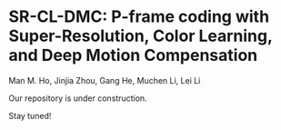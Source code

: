 # SR-CL-DMC: P-frame coding with Super-Resolution, Color Learning, and Deep Motion Compensation

Man M. Ho, Jinjia Zhou, Gang He, Muchen Li, Lei Li

Our repository is under construction.

Stay tuned!
